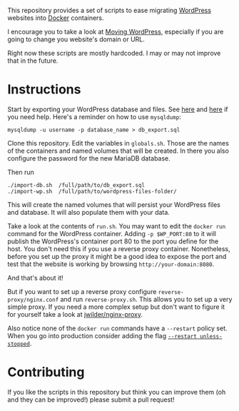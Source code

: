 
This repository provides a set of scripts to ease migrating [WordPress][wordpress-org] websites into [Docker][docker-com] containers.

I encourage you to take a look at [Moving WordPress][moving-wordpress], especially if you are going to change you website's domain or URL.

Right now these scripts are mostly hardcoded. I may or may not improve that in the future.

Instructions
============

Start by exporting your WordPress database and files. See [here][export-database] and [here][wordpress-files] if you need help. Here's a reminder on how to use `mysqldump`:

    mysqldump -u username -p database_name > db_export.sql

Clone this repository. Edit the variables in `globals.sh`. Those are the names of the containers and named volumes that will be created. In there you also configure the password for the new MariaDB database.

Then run

    ./import-db.sh  /full/path/to/db_export.sql
    ./import-wp.sh  /full/path/to/wordpress-files-folder/

This will create the named volumes that will persist your WordPress files and database. It will also populate them with your data.

Take a look at the contents of `run.sh`. You may want to edit the `docker run` command for the WordPress container. Adding `-p $WP_PORT:80` to it will publish the WordPress's container port 80 to the port you define for the host. You don't need this if you use a reverse proxy container. Nonetheless, before you set up the proxy it might be a good idea to expose the port and test that the website is working by browsing `http://your-domain:8080`.

And that's about it!

But if you want to set up a reverse proxy configure `reverse-proxy/nginx.conf` and run `reverse-proxy.sh`. This allows you to set up a very simple proxy. If you need a more complex setup but don't want to figure it for yourself take a look at [jwilder/nginx-proxy][jwilder-proxy].

Also notice none of the `docker run` commands have a `--restart` policy set. When you go into production consider adding the flag [`--restart unless-stopped`][docker-restart-policy].

Contributing
============

If you like the scripts in this repository but think you can improve them (oh and they can be improved!) please submit a pull request!


[wordpress-org]: https://wordpress.org
[docker-com]: https://www.docker.com
[moving-wordpress]: https://codex.wordpress.org/Moving_WordPress
[export-database]: https://codex.wordpress.org/Backing_Up_Your_Database
[wordpress-files]: https://codex.wordpress.org/WordPress_Backups#Backing_Up_Your_WordPress_Site
[jwilder-proxy]: https://github.com/jwilder/nginx-proxy
[docker-restart-policy]: https://blog.codeship.com/ensuring-containers-are-always-running-with-dockers-restart-policy/
